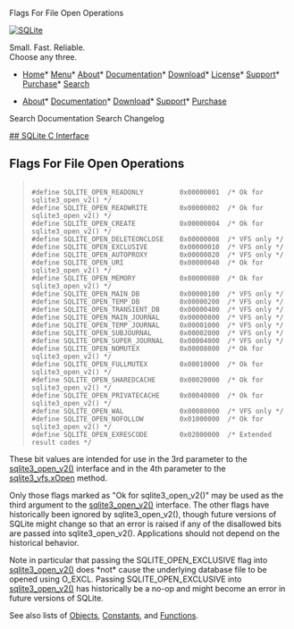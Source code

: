 




Flags For File Open Operations




[![SQLite](../images/sqlite370_banner.gif)](../index.html)


Small. Fast. Reliable.  
Choose any three.


* [Home](../index.html)* [Menu](javascript:void(0))* [About](../about.html)* [Documentation](../docs.html)* [Download](../download.html)* [License](../copyright.html)* [Support](../support.html)* [Purchase](../prosupport.html)* [Search](javascript:void(0))




* [About](../about.html)* [Documentation](../docs.html)* [Download](../download.html)* [Support](../support.html)* [Purchase](../prosupport.html)






Search Documentation
Search Changelog









[## SQLite C Interface](../c3ref/intro.html)
## Flags For File Open Operations




> ```
> 
> #define SQLITE_OPEN_READONLY         0x00000001  /* Ok for sqlite3_open_v2() */
> #define SQLITE_OPEN_READWRITE        0x00000002  /* Ok for sqlite3_open_v2() */
> #define SQLITE_OPEN_CREATE           0x00000004  /* Ok for sqlite3_open_v2() */
> #define SQLITE_OPEN_DELETEONCLOSE    0x00000008  /* VFS only */
> #define SQLITE_OPEN_EXCLUSIVE        0x00000010  /* VFS only */
> #define SQLITE_OPEN_AUTOPROXY        0x00000020  /* VFS only */
> #define SQLITE_OPEN_URI              0x00000040  /* Ok for sqlite3_open_v2() */
> #define SQLITE_OPEN_MEMORY           0x00000080  /* Ok for sqlite3_open_v2() */
> #define SQLITE_OPEN_MAIN_DB          0x00000100  /* VFS only */
> #define SQLITE_OPEN_TEMP_DB          0x00000200  /* VFS only */
> #define SQLITE_OPEN_TRANSIENT_DB     0x00000400  /* VFS only */
> #define SQLITE_OPEN_MAIN_JOURNAL     0x00000800  /* VFS only */
> #define SQLITE_OPEN_TEMP_JOURNAL     0x00001000  /* VFS only */
> #define SQLITE_OPEN_SUBJOURNAL       0x00002000  /* VFS only */
> #define SQLITE_OPEN_SUPER_JOURNAL    0x00004000  /* VFS only */
> #define SQLITE_OPEN_NOMUTEX          0x00008000  /* Ok for sqlite3_open_v2() */
> #define SQLITE_OPEN_FULLMUTEX        0x00010000  /* Ok for sqlite3_open_v2() */
> #define SQLITE_OPEN_SHAREDCACHE      0x00020000  /* Ok for sqlite3_open_v2() */
> #define SQLITE_OPEN_PRIVATECACHE     0x00040000  /* Ok for sqlite3_open_v2() */
> #define SQLITE_OPEN_WAL              0x00080000  /* VFS only */
> #define SQLITE_OPEN_NOFOLLOW         0x01000000  /* Ok for sqlite3_open_v2() */
> #define SQLITE_OPEN_EXRESCODE        0x02000000  /* Extended result codes */
> 
> ```



These bit values are intended for use in the
3rd parameter to the [sqlite3\_open\_v2()](../c3ref/open.html) interface and
in the 4th parameter to the [sqlite3\_vfs.xOpen](../c3ref/vfs.html#sqlite3vfsxopen) method.


Only those flags marked as "Ok for sqlite3\_open\_v2()" may be
used as the third argument to the [sqlite3\_open\_v2()](../c3ref/open.html) interface.
The other flags have historically been ignored by sqlite3\_open\_v2(),
though future versions of SQLite might change so that an error is
raised if any of the disallowed bits are passed into sqlite3\_open\_v2().
Applications should not depend on the historical behavior.


Note in particular that passing the SQLITE\_OPEN\_EXCLUSIVE flag into
[sqlite3\_open\_v2()](../c3ref/open.html) does \*not\* cause the underlying database file
to be opened using O\_EXCL. Passing SQLITE\_OPEN\_EXCLUSIVE into
[sqlite3\_open\_v2()](../c3ref/open.html) has historically be a no\-op and might become an
error in future versions of SQLite.


See also lists of
 [Objects](../c3ref/objlist.html),
 [Constants](../c3ref/constlist.html), and
 [Functions](../c3ref/funclist.html).


